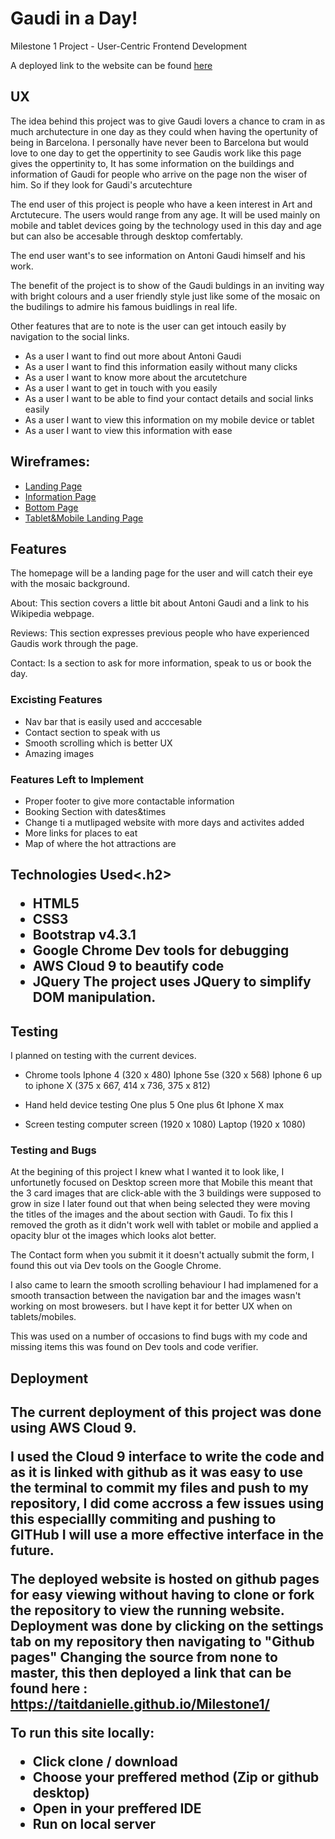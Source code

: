 <h1> Gaudi in a Day! </h1>
<p>Milestone 1 Project - User-Centric Frontend Development 

A deployed link to the website can be found [here](https://taitdanielle.github.io/Milestone1/)
<h2>UX</h2>
<p>The idea behind this project was to give Gaudi lovers a chance to cram in as much archutecture in one day as they could when having the opertunity of being in Barcelona.
I personally have never been to Barcelona but would love to one day to get the oppertinity to see Gaudis work like this page gives the oppertinity to, It has 
some information on the buildings and information of Gaudi for people who arrive on the page non the wiser of him. So if they look for Gaudi's arcutechture</p>

The end user of this project is people who have a keen interest in Art and Arctutecure. The users would range from any age. It will be used mainly on mobile and tablet devices going by the technology used in this day and age but can also be accesable through desktop comfertably.

The end user want's to see information on Antoni Gaudi himself and his work.

The benefit of the project is to show of the Gaudi buldings in an inviting way with bright colours and a user friendly style just like some of the mosaic on the budilings to admire his famous buidlings in real life.

Other features that are to note is the user can get intouch  easily by navigation to the social links.


* As a user I want to find out more about Antoni Gaudi
* As a user I want to find this information easily without many clicks
* As a user I want to know more about the arcutetchure
* As a user I want to get in touch with you easily
* As a user I want to be able to find your contact details and social links easily
* As a user I want to view this information on my mobile device or tablet
* As a user I want to view this information with ease

<h2> Wireframes:</h2>

* [Landing Page](https://github.com/Taitdanielle/Milestone1/blob/master/assets/images/wireframes/toppage.png)
* [Information Page](https://github.com/Taitdanielle/Milestone1/blob/master/assets/images/wireframes/middle.png)
* [Bottom Page](https://github.com/Taitdanielle/Milestone1/blob/master/assets/images/wireframes/bottom.png)
* [Tablet&Mobile Landing Page](https://github.com/Taitdanielle/Milestone1/blob/master/assets/images/wireframes/tabletmobile.png)

<h2> Features</h2>

<p>The homepage will be a landing page for the user and will catch their eye with the mosaic background.

About: This section covers a little bit about Antoni Gaudi and a link to his Wikipedia webpage.

Reviews: This section expresses previous people who have experienced Gaudis work through the page.

Contact: Is a section to ask for more information, speak to us or book the day.</p>

<h3> Excisting Features</h3>

* Nav bar that is easily used and acccesable
* Contact section to speak with us
* Smooth scrolling which is better UX
* Amazing images

<h3>Features Left to Implement</h3>

* Proper footer to give more contactable information
* Booking Section with dates&times
* Change ti a mutlipaged website with more days and activites added
* More links for places to eat 
* Map of where the hot attractions are

<h2>Technologies Used<.h2>

* HTML5
* CSS3
* Bootstrap v4.3.1
* Google Chrome Dev tools for debugging
* AWS Cloud 9 to beautify code
* JQuery The project uses JQuery to simplify DOM manipulation.

<h2>Testing</h2>

<p>I planned on testing with the current devices.

* Chrome tools Iphone 4 (320 x 480) Iphone 5se (320 x 568) Iphone 6 up to iphone X (375 x 667, 414 x 736, 375 x 812)

* Hand held device testing One plus 5 One plus 6t Iphone X max

* Screen testing computer screen (1920 x 1080) Laptop (1920 x 1080)</p>

<h3>Testing and Bugs</h3>

<p>At the begining of this project I knew what I wanted it to look like, 
I unfortunetly focused on Desktop screen more that Mobile this meant that the 3 card images that are click-able with 
the 3 buildings were supposed to grow in size I later found out that when being selected they were moving the titles 
of the images and the about section with Gaudi. To fix this I removed the groth as it didn't work well with tablet or
mobile and applied a opacity blur ot the images which looks alot better.

The Contact form when you submit it it doesn't actually submit the form, I found this out via Dev tools on the Google Chrome.

I also came to learn the smooth scrolling behaviour I had implamened for a smooth transaction between the navigation bar
and the images wasn't working on most browesers. but I have kept it for better UX when on tablets/mobiles.

This was used on a number of occasions to find bugs with my code and missing items this was found on Dev tools and code verifier.</p>

<h2>Deployment<h2>

<p>The current deployment of this project was done using AWS Cloud 9.

I used the Cloud 9 interface to write the code and as it is linked with github as it was easy to use the terminal to commit my files and push to my repository, I did come accross a few
issues using this especiallly commiting and pushing to GITHub I will use a more effective interface in the future.

The deployed website is hosted on github pages for easy viewing without having to clone or fork the repository to view the running website. Deployment was done by clicking on the settings tab on my repository then navigating to "Github pages" Changing the source from none to master, this then deployed a link that can be found here : https://taitdanielle.github.io/Milestone1/

To run this site locally:

* Click clone / download
* Choose your preffered method (Zip or github desktop)
* Open in your preffered IDE
* Run on local server</p>

